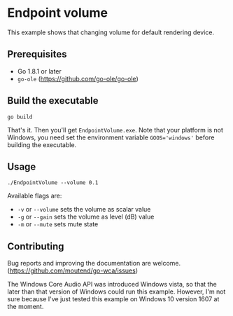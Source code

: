 # Endpoint volume

This example shows that changing volume for default rendering device.

## Prerequisites

- Go 1.8.1 or later
- `go-ole` (https://github.com/go-ole/go-ole)

## Build the executable

```shell
go build
```

That's it. Then you'll get `EndpointVolume.exe`. Note that your platform is not Windows, you need set the environment variable `GOOS='windows'` before building the executable.

## Usage

```shell
./EndpointVolume --volume 0.1
```

Available flags are:

- `-v` or `--volume` sets the volume as scalar value
- `-g` or `--gain` sets the volume as level (dB) value
- `-m` or `--mute` sets mute state

## Contributing

Bug reports and improving the documentation are welcome. (https://github.com/moutend/go-wca/issues)

The Windows Core Audio API was introduced Windows vista, so that the later than that version of Windows could run this example. However, I'm not sure because I've just tested this example on Windows 10 version 1607 at the moment.
